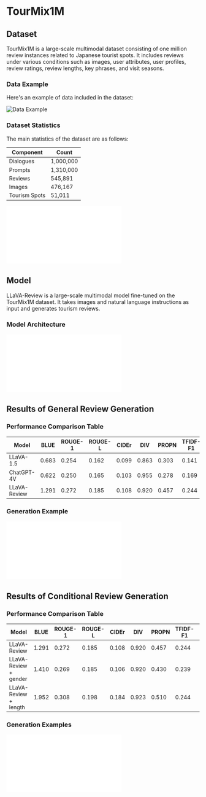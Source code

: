 # TourMix1M

## Dataset

TourMix1M is a large-scale multimodal dataset consisting of one million review instances related to Japanese tourist spots. It includes reviews under various conditions such as images, user attributes, user profiles, review ratings, review lengths, key phrases, and visit seasons.

### Data Example

Here's an example of data included in the dataset:

![Data Example](images/data_example.png)

### Dataset Statistics

The main statistics of the dataset are as follows:

| Component | Count |
|-----------|-------|
| Dialogues | 1,000,000 |
| Prompts | 1,310,000 |
| Reviews | 545,891 |
| Images | 476,167 |
| Tourism Spots | 51,011 |

![Dataset Statistics Graph](readme_images/task_pie.pdf)

## Model

LLaVA-Review is a large-scale multimodal model fine-tuned on the TourMix1M dataset. It takes images and natural language instructions as input and generates tourism reviews.

### Model Architecture

![LLaVA-Review Model Architecture](readme_images/llavareview_arch.pdf)

## Results of General Review Generation

### Performance Comparison Table

| Model | BLUE | ROUGE-1 | ROUGE-L | CIDEr | DIV | PROPN | TFIDF-F1 | Senti-F1 | length |
|-------|------|---------|---------|-------|-----|-------|----------|----------|--------|
| LLaVA-1.5 | 0.683 | 0.254 | 0.162 | 0.099 | 0.863 | 0.303 | 0.141 | 0.029 | 133.8 |
| ChatGPT-4V | 0.622 | 0.250 | 0.165 | 0.103 | 0.955 | 0.278 | 0.169 | 0.036 | 70.9 |
| LLaVA-Review | 1.291 | 0.272 | 0.185 | 0.108 | 0.920 | 0.457 | 0.244 | 0.045 | 54.9 |

### Generation Example

![General Review Generation Example](readme_images/general_rg_example.pdf)

## Results of Conditional Review Generation

### Performance Comparison Table

| Model | BLUE | ROUGE-1 | ROUGE-L | CIDEr | DIV | PROPN | TFIDF-F1 | Senti-F1 | length |
|-------|------|---------|---------|-------|-----|-------|----------|----------|--------|
| LLaVA-Review | 1.291 | 0.272 | 0.185 | 0.108 | 0.920 | 0.457 | 0.244 | 0.045 | 54.9 |
| LLaVA-Review + gender | 1.410 | 0.269 | 0.185 | 0.106 | 0.920 | 0.430 | 0.239 | 0.046 | 54.3 |
| LLaVA-Review + length | 1.952 | 0.308 | 0.198 | 0.184 | 0.923 | 0.510 | 0.244 | 0.048 | 87.3 |

### Generation Examples


![User Attribute Conditioning Example](readme_images/cond_rg_examples.pdf)

